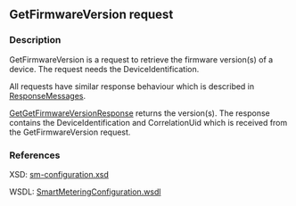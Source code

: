 ## GetFirmwareVersion request

### Description
GetFirmwareVersion is a request to retrieve the firmware version(s) of a device. The request needs the DeviceIdentification.

All requests have similar response behaviour which is described in [ResponseMessages](./ResponseMessages.md).

[GetGetFirmwareVersionResponse](GetGetFirmwareVersionResponse.md) returns the version(s). The response contains the DeviceIdentification and CorrelationUid which is received from the GetFirmwareVersion request.

### References

XSD: [sm-configuration.xsd](https://github.com/OSGP/Platform/blob/development/osgp-adapter-ws-smartmetering/src/main/webapp/WEB-INF/wsdl/smartmetering/schemas/sm-configuration.xsd)

WSDL: [SmartMeteringConfiguration.wsdl](https://github.com/OSGP/Platform/blob/development/osgp-adapter-ws-smartmetering/src/main/webapp/WEB-INF/wsdl/smartmetering/SmartMeteringConfiguration.wsdl)

